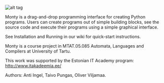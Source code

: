 ![alt tag](http://i.imgur.com/lu7u1Y4.png)

Monty is a drag-and-drop programming interface for creating Python programs. Users can create programs out of simple building blocks, see the source code and execute their programs using a simple graphical interface.

See Installation and Running in our wiki for quick-start instructions.


Monty is a course project in MTAT.05.085 Automata, Languages and Compilers at University of Tartu.

This work was supported by the Estonian IT Academy program:
http://www.itakadeemia.ee/


Authors: Anti Ingel, Taivo Pungas, Oliver Viljamaa.

